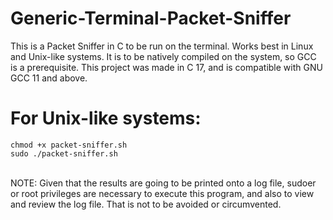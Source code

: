 # Generic-Terminal-Packet-Sniffer
This is a Packet Sniffer in C to be run on the terminal. Works best in Linux and Unix-like systems. 
It is to be natively compiled on the system, so GCC is a prerequisite. This project was made in C 17, and is compatible with GNU GCC 11 and above.

# For Unix-like systems:
```
chmod +x packet-sniffer.sh
sudo ./packet-sniffer.sh
```
<br>
NOTE: Given that the results are going to be printed onto a log file, sudoer or root privileges are necessary to execute this program, and also to view and review the log file. That is not to be avoided or circumvented.
